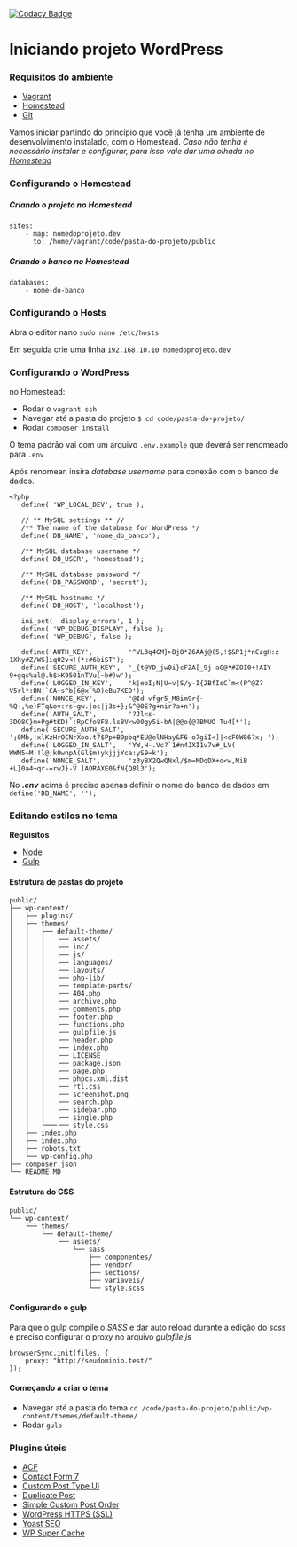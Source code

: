 [![Codacy Badge](https://api.codacy.com/project/badge/Grade/794ae40f77e643638bc2d5fcb93c501e)](https://www.codacy.com/app/maclevison/starter-kit-wordpress?utm_source=github.com&amp;utm_medium=referral&amp;utm_content=maclevison/starter-kit-wordpress&amp;utm_campaign=Badge_Grade)

# Iniciando projeto WordPress

### Requisitos do ambiente

- [Vagrant](https://www.vagrantup.com)
- [Homestead](https://laravel.com/docs/5.6/homestead)
- [Git]()

Vamos iniciar partindo do princípio que você já tenha um ambiente de desenvolvimento instalado, com o Homestead. 
_Caso não tenha é necessário instalar e configurar, para isso vale dar uma olhada no [Homestead](https://laravel.com/docs/5.5/homestead)_
 
### Configurando o Homestead

##### Criando o projeto no Homestead

```
sites:
    - map: nomedoprojeto.dev
      to: /home/vagrant/code/pasta-do-projeto/public
```

##### Criando o banco no Homestead

```
databases:
    - nome-do-banco
```

### Configurando o Hosts

Abra o editor nano `sudo nano /etc/hosts `  

Em seguida crie uma linha `192.168.10.10 nomedoprojeto.dev` 


### Configurando o WordPress

no Homestead:

* Rodar o `vagrant ssh` 
* Navegar até a pasta do projeto `$ cd code/pasta-do-projeto/` 
* Rodar `composer install` 

O tema padrão vai com um arquivo `.env.example` que deverá ser renomeado para `.env`

Após renomear, insira _database username_ para conexão com o banco de dados.

```
<?php
   define( 'WP_LOCAL_DEV', true );
   
   // ** MySQL settings ** //
   /** The name of the database for WordPress */
   define('DB_NAME', 'nome_do_banco');
   
   /** MySQL database username */
   define('DB_USER', 'homestead');
   
   /** MySQL database password */
   define('DB_PASSWORD', 'secret');
   
   /** MySQL hostname */
   define('DB_HOST', 'localhost');
   
   ini_set( 'display_errors', 1 );
   define( 'WP_DEBUG_DISPLAY', false );
   define( 'WP_DEBUG', false );
   
   define('AUTH_KEY',         '^VL3q4GM}>Bj8*Z6AAj@(5,!$&P1j*nCzgH:z 1Xhy#Z/WS]iq02v<!(*:#6biST');
   define('SECURE_AUTH_KEY',  '_{t@YD_jw0i}cFZA[_9j-aG@*#ZOI0+!AIY-9+gqs%al@.h$>K9501nTVu[~b#)w');
   define('LOGGED_IN_KEY',    'k|eoI;N|U=v|S/y-I{2BfIsC`m<(P^@Z?V5rl*:BN|`CA+s^b[6@x`%D)eBu7KED');
   define('NONCE_KEY',        '@Id vfgr5_M8im9r{~ %Q-,%e)FTq&ov:rs~gw.|os|j3s+};&^@0E?g+nir?a+n');
   define('AUTH_SALT',        '?Jl<s-3DO8C}m+Pg#tKD)`:RpCfo8F8.ls8V<w00gy5i-bA|@@o{@?BMUO Tu4[*');
   define('SECURE_AUTH_SALT', ';0Mb,!xlKzHrOCNrXoo.t7$Pp+B9pbq*EU@elNHay&F6 o7giI<]|<cF0W86?x; ');
   define('LOGGED_IN_SALT',   'YW,H-.Vc?`1#n4JXI1v7v#_LV( WWM5~M|!l@;k0wnpA(Gl$m)ykjjjYca:yS9=k');
   define('NONCE_SALT',       'z3yBX2QwQNxl/$m=MDqDX+o<w,MiB +L}0a4+qr-=rwJ}-V ]AORAXE0&fN{Q8l3');
```

No **_.env_** acima é preciso apenas definir o nome do banco de dados em `define('DB_NAME', '');`

### Editando estilos no tema

**Reguisitos**

- [Node](https://nodejs.org/en/)
- [Gulp](https://gulpjs.com)

#### Estrutura de pastas do projeto

```
public/
├── wp-content/
│   ├── plugins/
│   ├── themes/
│   │   ├── default-theme/
│   │   │   ├── assets/
│   │   │   ├── inc/
│   │   │   ├── js/
│   │   │   ├── languages/
│   │   │   ├── layouts/
│   │   │   ├── php-lib/
│   │   │   ├── template-parts/
│   │   │   ├── 404.php
│   │   │   ├── archive.php
│   │   │   ├── comments.php
│   │   │   ├── footer.php
│   │   │   ├── functions.php
│   │   │   ├── gulpfile.js
│   │   │   ├── header.php
│   │   │   ├── index.php
│   │   │   ├── LICENSE
│   │   │   ├── package.json
│   │   │   ├── page.php
│   │   │   ├── phpcs.xml.dist
│   │   │   ├── rtl.css
│   │   │   ├── screenshot.png
│   │   │   ├── search.php
│   │   │   ├── sidebar.php
│   │   │   ├── single.php
│   │   └───└── style.css        
│   ├── index.php
│   ├── index.php
│   ├── robots.txt
│   └── wp-config.php
├── composer.json
└── README.MD
```

#### Estrutura do CSS

```
public/
└── wp-content/
    └── themes/
        └── default-theme/
            └── assets/
                └── sass
                    ├── componentes/
                    ├── vendor/
                    ├── sections/
                    ├── variaveis/
                    └── style.scss                
```

#### Configurando o gulp

Para que o gulp compile o _SASS_ e dar auto reload durante a 
edição do _scss_ é preciso configurar o proxy no arquivo _gulpfile.js_

```
browserSync.init(files, {
    proxy: "http://seudominio.test/"
});
```

#### Começando a criar o tema

- Navegar até a pasta do tema `cd /code/pasta-do-projeto/public/wp-content/themes/default-theme/`
- Rodar `gulp`


### Plugins úteis

- [ACF](https://wordpress.org/plugins/advanced-custom-fields/)
- [Contact Form 7](https://wordpress.org/plugins/contact-form-7/)
- [Custom Post Type Ui](https://wordpress.org/plugins/custom-post-type-ui/)
- [Duplicate Post](https://wordpress.org/plugins/duplicate-post/)
- [Simple Custom Post Order](https://wordpress.org/plugins/simple-custom-post-order/)
- [WordPress HTTPS (SSL)](https://wordpress.org/plugins/wordpress-https/)
- [Yoast SEO](https://wordpress.org/plugins/wordpress-seo/)
- [WP Super Cache](https://wordpress.org/plugins/wp-super-cache/)